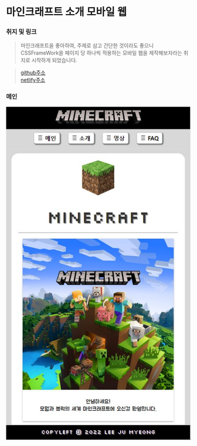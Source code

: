 # 마인크래프트 소개 모바일 웹
### 취지 및 링크
> 마인크래프트을 좋아하여, 주제로 삼고 간단한 것이라도 좋으니 CSSFrameWork을 페이지 당 하나씩 적용하는 모바일 웹을 제작해보자라는 취지로 시작하게 되었습니다.   

> [github주소](https://ljmroqortk.github.io/LJM_Minecraft_portpolio.github.io/)   
> [netlify주소](https://dynamic-paprenjak-51b778.netlify.app)

### 메인
![마크](./image.JPG) 
